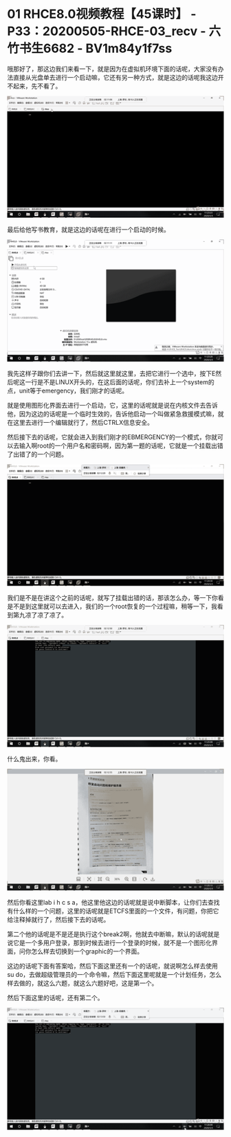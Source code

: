 # 01 RHCE8.0视频教程【45课时】 - P33：20200505-RHCE-03_recv - 六竹书生6682 - BV1m84y1f7ss

哦那好了，那这边我们来看一下，就是因为在虚拟机环境下面的话呢，大家没有办法直接从光盘单去进行一个启动嘛，它还有另一种方式，就是这边的话呢我这边开不起来，先不看了。



![](img/196cb532238e57269a421011e69cb7d3_1.png)

最后给他写书教育，就是这边的话呢在进行一个启动的时候。

![](img/196cb532238e57269a421011e69cb7d3_3.png)

我先这样子跟你们去讲一下，然后就这里就这里，去把它进行一个选中，按下E然后呢这一行是不是LINUX开头的，在这后面的话呢，你们去补上一个system的点，unit等于emergency，我们刚才的话呢。

就是使用图形化界面去进行一个启动，它，这里的话呢就是说在内核文件去告诉他，因为这边的话呢是一个临时生效的，告诉他启动一个叫做紧急救援模式嘛，就在这里去进行一个编辑就行了，然后CTRLX信息安全。

然后接下去的话呢，它就会进入到我们刚才的EBMERGENCY的一个模式，你就可以去输入啊root的一个用户名和密码啊，因为第一题的话呢，它就是一个挂载出错了出错了的一个问题。



![](img/196cb532238e57269a421011e69cb7d3_5.png)

我们是不是在讲这个之前的话呢，就写了挂载出错的话，那该怎么办，等一下你看是不是到这里就可以去进入，我们的一个root恢复的一个过程嘛，稍等一下，我看到第九凉了凉了凉了。



![](img/196cb532238e57269a421011e69cb7d3_7.png)

什么鬼出来，你看。

![](img/196cb532238e57269a421011e69cb7d3_9.png)

然后你看这里lab i h c s a，他这里他这边的话呢就是说中断脚本，让你们去查找有什么样的一个问题，这里的话呢就是ETCFS里面的一个文件，有问题，你把它给注释掉就行了，然后接下去的话呢。

第二个他的话呢是不是还是执行这个break2啊，他就去中断嘛，默认的话呢就是说它是一个多用户登录，那到时候去进行一个登录的时候，就不是一个图形化界面，问你怎么样去切换到一个graphic的一个界面。

这边的话呢下面有答案哈，然后下面这里还有一个的话呢，就说啊怎么样去使用su do，去做超级管理员的一个命令嘛，然后下面这里呢就是一个计划任务，怎么样去做的，就这么六题，就这么六题好吧，这是第一个。

然后下面这里的话呢，还有第二个。

![](img/196cb532238e57269a421011e69cb7d3_11.png)